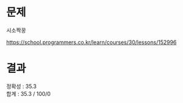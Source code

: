 # 문제

시소짝꿍

https://school.programmers.co.kr/learn/courses/30/lessons/152996

# 결과

정확성 : 35.3  
합계 : 35.3 / 100/0
